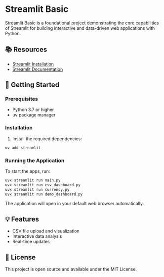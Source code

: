 # Streamlit Basic

Streamlit Basic is a foundational project demonstrating the core capabilities of Streamlit for building interactive and data-driven web applications with Python.

## 📚 Resources

- [Streamlit Installation](https://streamlit.io/#install)
- [Streamlit Documentation](https://docs.streamlit.io/)

## 🚀 Getting Started

### Prerequisites

- Python 3.7 or higher
- uv package manager

### Installation

1. Install the required dependencies:

```bash
uv add streamlit
```

### Running the Application

To start the apps, run:

```bash
uvx streamlit run main.py
uvx streamlit run csv_dashboard.py
uvx streamlit run currency.py
uvx streamlit run demo_dashboard.py
```

The application will open in your default web browser automatically.

## 💡 Features

- CSV file upload and visualization
- Interactive data analysis
- Real-time updates

## 📝 License

This project is open source and available under the MIT License.
